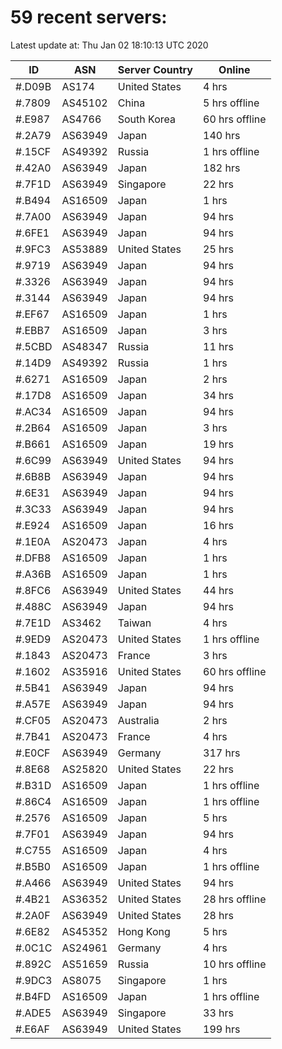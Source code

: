 # 59 recent servers:

Latest update at: Thu Jan 02 18:10:13 UTC 2020

| ID | ASN | Server Country | Online |
| -- | --- | -------------- | ------ |
| #.D09B | AS174 | United States | 4 hrs |
| #.7809 | AS45102 | China | 5 hrs offline |
| #.E987 | AS4766 | South Korea | 60 hrs offline |
| #.2A79 | AS63949 | Japan | 140 hrs |
| #.15CF | AS49392 | Russia | 1 hrs offline |
| #.42A0 | AS63949 | Japan | 182 hrs |
| #.7F1D | AS63949 | Singapore | 22 hrs |
| #.B494 | AS16509 | Japan | 1 hrs |
| #.7A00 | AS63949 | Japan | 94 hrs |
| #.6FE1 | AS63949 | Japan | 94 hrs |
| #.9FC3 | AS53889 | United States | 25 hrs |
| #.9719 | AS63949 | Japan | 94 hrs |
| #.3326 | AS63949 | Japan | 94 hrs |
| #.3144 | AS63949 | Japan | 94 hrs |
| #.EF67 | AS16509 | Japan | 1 hrs |
| #.EBB7 | AS16509 | Japan | 3 hrs |
| #.5CBD | AS48347 | Russia | 11 hrs |
| #.14D9 | AS49392 | Russia | 1 hrs |
| #.6271 | AS16509 | Japan | 2 hrs |
| #.17D8 | AS16509 | Japan | 34 hrs |
| #.AC34 | AS16509 | Japan | 94 hrs |
| #.2B64 | AS16509 | Japan | 3 hrs |
| #.B661 | AS16509 | Japan | 19 hrs |
| #.6C99 | AS63949 | United States | 94 hrs |
| #.6B8B | AS63949 | Japan | 94 hrs |
| #.6E31 | AS63949 | Japan | 94 hrs |
| #.3C33 | AS63949 | Japan | 94 hrs |
| #.E924 | AS16509 | Japan | 16 hrs |
| #.1E0A | AS20473 | Japan | 4 hrs |
| #.DFB8 | AS16509 | Japan | 1 hrs |
| #.A36B | AS16509 | Japan | 1 hrs |
| #.8FC6 | AS63949 | United States | 44 hrs |
| #.488C | AS63949 | Japan | 94 hrs |
| #.7E1D | AS3462 | Taiwan | 4 hrs |
| #.9ED9 | AS20473 | United States | 1 hrs offline |
| #.1843 | AS20473 | France | 3 hrs |
| #.1602 | AS35916 | United States | 60 hrs offline |
| #.5B41 | AS63949 | Japan | 94 hrs |
| #.A57E | AS63949 | Japan | 94 hrs |
| #.CF05 | AS20473 | Australia | 2 hrs |
| #.7B41 | AS20473 | France | 4 hrs |
| #.E0CF | AS63949 | Germany | 317 hrs |
| #.8E68 | AS25820 | United States | 22 hrs |
| #.B31D | AS16509 | Japan | 1 hrs offline |
| #.86C4 | AS16509 | Japan | 1 hrs offline |
| #.2576 | AS16509 | Japan | 5 hrs |
| #.7F01 | AS63949 | Japan | 94 hrs |
| #.C755 | AS16509 | Japan | 4 hrs |
| #.B5B0 | AS16509 | Japan | 1 hrs offline |
| #.A466 | AS63949 | United States | 94 hrs |
| #.4B21 | AS36352 | United States | 28 hrs offline |
| #.2A0F | AS63949 | United States | 28 hrs |
| #.6E82 | AS45352 | Hong Kong | 5 hrs |
| #.0C1C | AS24961 | Germany | 4 hrs |
| #.892C | AS51659 | Russia | 10 hrs offline |
| #.9DC3 | AS8075 | Singapore | 1 hrs |
| #.B4FD | AS16509 | Japan | 1 hrs offline |
| #.ADE5 | AS63949 | Singapore | 33 hrs |
| #.E6AF | AS63949 | United States | 199 hrs |

